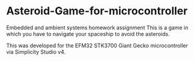 # Asteroid-Game-for-microcontroller
Embedded and ambient systems homework assignment
This is a game in which you have to navigate your spaceship to avoid the asteroids.

This was developed for the EFM32 STK3700 Giant Gecko microcontroller via Simplicity Studio v4.
